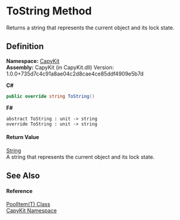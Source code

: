 # ToString Method


Returns a string that represents the current object and its lock state.



## Definition
**Namespace:** <a href="N_CapyKit">CapyKit</a>  
**Assembly:** CapyKit (in CapyKit.dll) Version: 1.0.0+735d7c4c91a8ae04c2d8cae4ce85ddf4909e5b7d

**C#**
``` C#
public override string ToString()
```
**F#**
``` F#
abstract ToString : unit -> string 
override ToString : unit -> string 
```



#### Return Value
<a href="https://learn.microsoft.com/dotnet/api/system.string" target="_blank" rel="noopener noreferrer">String</a>  
A string that represents the current object and its lock state.

## See Also


#### Reference
<a href="T_CapyKit_PoolItem_1">PoolItem(T) Class</a>  
<a href="N_CapyKit">CapyKit Namespace</a>  
